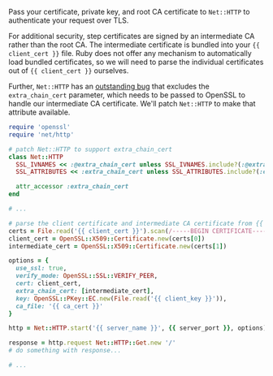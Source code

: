Pass your certificate, private key, and root CA certificate to `Net::HTTP` to authenticate your request over TLS.

For additional security, step certificates are signed by an intermediate CA rather than the root CA. The intermediate certificate is bundled into your `{{ client_cert }}` file. Ruby does not offer any mechanism to automatically load bundled certificates, so we will need to parse the individual certificates out of `{{ client_cert }}` ourselves.

Further, `Net::HTTP` has an [outstanding bug](https://bugs.ruby-lang.org/issues/9758) that excludes the `extra_chain_cert` parameter, which needs to be passed to OpenSSL to handle our intermediate CA certificate. We'll patch `Net::HTTP` to make that attribute available.

```ruby
require 'openssl'
require 'net/http'

# patch Net::HTTP to support extra_chain_cert
class Net::HTTP
  SSL_IVNAMES << :@extra_chain_cert unless SSL_IVNAMES.include?(:@extra_chain_cert)
  SSL_ATTRIBUTES << :extra_chain_cert unless SSL_ATTRIBUTES.include?(:extra_chain_cert)

  attr_accessor :extra_chain_cert
end

# ...

# parse the client certificate and intermediate CA certificate from {{ client_cert }}
certs = File.read('{{ client_cert }}').scan(/-----BEGIN CERTIFICATE-----(?:.|\n)+?-----END CERTIFICATE-----/)
client_cert = OpenSSL::X509::Certificate.new(certs[0])
intermediate_cert = OpenSSL::X509::Certificate.new(certs[1])

options = {
  use_ssl: true,
  verify_mode: OpenSSL::SSL::VERIFY_PEER,
  cert: client_cert,
  extra_chain_cert: [intermediate_cert],
  key: OpenSSL::PKey::EC.new(File.read('{{ client_key }}')),
  ca_file: '{{ ca_cert }}'
}

http = Net::HTTP.start('{{ server_name }}', {{ server_port }}, options)

response = http.request Net::HTTP::Get.new '/'
# do something with response...

# ...
```

